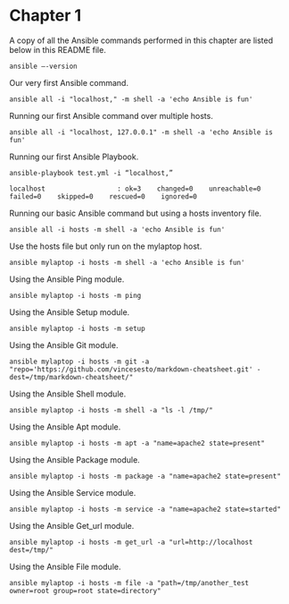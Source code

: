 # Chapter 1
A copy of all the Ansible commands performed in this chapter are listed below in this README file.

```
ansible –-version
```

Our very first Ansible command.
```
ansible all -i "localhost," -m shell -a 'echo Ansible is fun'
```

Running our first Ansible command over multiple hosts.
```
ansible all -i "localhost, 127.0.0.1" -m shell -a 'echo Ansible is fun'
```

Running our first Ansible Playbook.
```
ansible-playbook test.yml -i “localhost,”

localhost                  : ok=3    changed=0    unreachable=0    failed=0    skipped=0    rescued=0    ignored=0
```

Running our basic Ansible command but using a hosts inventory file.
```
ansible all -i hosts -m shell -a 'echo Ansible is fun'
```

Use the hosts file but only run on the mylaptop host.
```
ansible mylaptop -i hosts -m shell -a 'echo Ansible is fun'
```

Using the Ansible Ping module.
```
ansible mylaptop -i hosts -m ping
```

Using the Ansible Setup module.
```
ansible mylaptop -i hosts -m setup
```

Using the Ansible Git module.
```
ansible mylaptop -i hosts -m git -a "repo='https://github.com/vincesesto/markdown-cheatsheet.git' -dest=/tmp/markdown-­cheatsheet/"
```

Using the Ansible Shell module.
```
ansible mylaptop -i hosts -m shell -a "ls -l /tmp/"
```

Using the Ansible Apt module.
```
ansible mylaptop -i hosts -m apt -a "name=apache2 state=present"
```

Using the Ansible Package module.
```
ansible mylaptop -i hosts -m package -a "name=apache2 state=present"
```

Using the Ansible Service module.
```
ansible mylaptop -i hosts -m service -a "name=apache2 state=started"
```

Using the Ansible Get_url module.
```
ansible mylaptop -i hosts -m get_url -a "url=http://localhost dest=/tmp/"
```

Using the Ansible File module.
```
ansible mylaptop -i hosts -m file -a "path=/tmp/another_test owner=root group=root state=directory"
```







